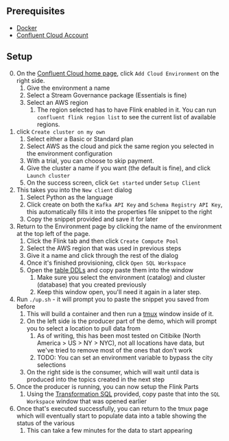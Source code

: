 ## Prerequisites
- [Docker](https://www.docker.com/get-started/)
- [Confluent Cloud Account](https://confluent.cloud)

## Setup
0. On the [Confluent Cloud home page](https://confluent.cloud/home), click `Add Cloud Environment` on the right side.
   1. Give the environment a name
   2. Select a Stream Governance package (Essentials is fine)
   3. Select an AWS region
      1. The region selected has to have Flink enabled in it.  You can run `confluent flink region list` to see the current list of available regions.
0.  click `Create cluster on my own`
    1. Select either a Basic or Standard plan
    2. Select AWS as the cloud and pick the same region you selected in the environment configuration
    3. With a trial, you can choose to skip payment. 
    4. Give the cluster a name if you want (the default is fine), and click `Launch cluster`
    5. On the success screen, click `Get started` under `Setup Client`
0. This takes you into the `New client` dialog
    1. Select Python as the language
    2. Click create on both the `Kafka API Key` and `Schema Registry API Key`, this automatically fills it into the properties file snippet to the right
    3. Copy the snippet provided and save it for later
0. Return to the Environment page by clicking the name of the environment at the top left of the page. 
   1. Click the Flink tab and then click `Create Compute Pool`
   2. Select the AWS region that was used in previous steps
   3. Give it a name and click through the rest of the dialog
   4. Once it's finished provisioning, click `Open SQL Workspace` 
   5. Open the [table DDLs](flink/station_status_tables.sql) and copy paste them into the window
      1. Make sure you select the environment (catalog) and cluster (database) that you created previously
      2. Keep this window open, you'll need it again in a later step.
1. Run `./up.sh` - it will prompt you to paste the snippet you saved from before
   1. This will build a container and then run a [tmux](https://www.themoderncoder.com/uploads/simple-tmux-cheatsheet.jpg) window inside of it. 
   2. On the left side is the producer part of the demo, which will prompt you to select a location to pull data from
      1. As of writing, this has been most tested on Citibike (North America > US > NY > NYC), not all locations have data, but we've tried to remove most of the ones that don't work
      2. TODO: You can set an environment variable to bypass the city selections
   3. On the right side is the consumer, which will wait until data is produced into the topics created in the next step
2. Once the producer is running, you can now setup the Flink Parts
   1. Using the [Transformation SQL](flink/branch_stations_by_status.sql) provided, copy paste that into the `SQL Workspace` window that was opened earlier
3. Once that's executed successfully, you can return to the tmux page which will eventually start to populate data into a table showing the status of the various 
   1. This can take a few minutes for the data to start appearing